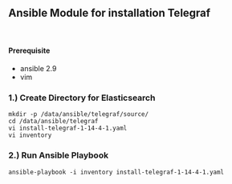 ## Ansible Module for installation Telegraf
​ 
#### Prerequisite

- ansible 2.9 
- vim

### 1.) Create Directory for Elasticsearch 
```shell 
mkdir -p /data/ansible/telegraf/source/
cd /data/ansible/telegraf
vi install-telegraf-1-14-4-1.yaml
vi inventory
```
### 2.) Run Ansible Playbook  
```shell 
ansible-playbook -i inventory install-telegraf-1-14-4-1.yaml
